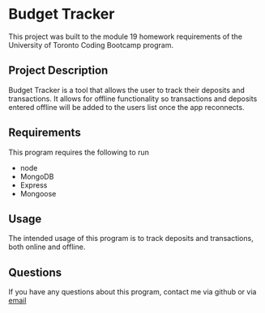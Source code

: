 # Budget Tracker

This project was built to the module 19 homework requirements of the University of Toronto Coding Bootcamp program.

## Project Description

Budget Tracker is a tool that allows the user to track their deposits and transactions. It allows for offline functionality so transactions and deposits entered offline will be added to the users list once the app reconnects.

## Requirements

This program requires the following to run
  - node
  - MongoDB
  - Express
  - Mongoose

## Usage

The intended usage of this program is to track deposits and transactions, both online and offline.

## Questions

If you have any questions about this program, contact me via github or via [email](mailto:hayleyvuylsteke@gmail.com)
